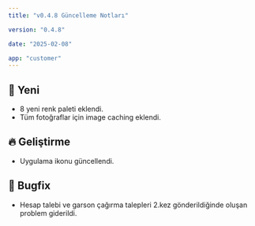 ```yaml
---
title: "v0.4.8 Güncelleme Notları"

version: "0.4.8"

date: "2025-02-08"

app: "customer"
---
```

## 🚀 Yeni
- 8 yeni renk paleti eklendi.
- Tüm fotoğraflar için image caching eklendi.


## 🔥 Geliştirme
- Uygulama ikonu güncellendi.


## 🐛 Bugfix
- Hesap talebi ve garson çağırma talepleri 2.kez gönderildiğinde oluşan problem giderildi.